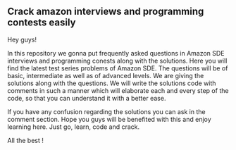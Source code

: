 ## Crack amazon interviews and programming contests easily
Hey guys!

In this repository we gonna put frequently asked questions in Amazon SDE interviews and programming conests along with the solutions. Here you will find the latest test series problems of Amazon SDE. The questions will be of basic,
intermediate as well as of advanced levels. We are giving the solutions along with the questions. We will write the solutions code with comments in such a manner which will 
elaborate each and every step of the code, so that you can understand it with a better ease.

If you have any confusion regarding the solutions you can ask in the comment section. Hope you guys will be benefited with this and enjoy learning here. Just go,
learn, code and crack. 

All the best !
